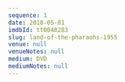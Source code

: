 ```yaml
---
sequence: 1
date: 2018-05-01
imdbId: tt0048283
slug: land-of-the-pharaohs-1955
venue: null
venueNotes: null
medium: DVD
mediumNotes: null
---
```


